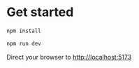# Get started

```bash
npm install
```

```bash
npm run dev
```

Direct your browser to [http://localhost:5173](http://localhost:5173)